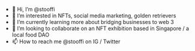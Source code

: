 - 👋 Hi, I’m @stooffi
- 👀 I’m interested in NFTs, social media marketing, golden retrievers
- 🌱 I’m currently learning more about bridging businesses to web 3
- 💞️ I’m looking to collaborate on an NFT exhibition based in Singapore / a local food DAO
- 📫 How to reach me @stooffi on IG / Twitter

<!---
stooffi/stooffi is a ✨ special ✨ repository because its `README.md` (this file) appears on your GitHub profile.
You can click the Preview link to take a look at your changes.
--->
